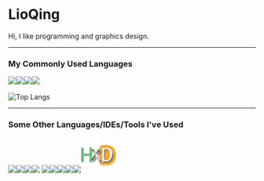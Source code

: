 # LioQing
 
Hi, I like programming and graphics design.

---

### My Commonly Used Languages

<img height="72" src="https://upload.wikimedia.org/wikipedia/commons/1/18/ISO_C%2B%2B_Logo.svg"><img height="72" src="https://cdn.jsdelivr.net/gh/devicons/devicon/icons/csharp/csharp-original.svg"><img height="72" src="https://raw.githubusercontent.com/rust-lang/rust-artwork/master/logo/rust-logo-512x512.png"><img height="72" src="https://cdn.jsdelivr.net/gh/devicons/devicon/icons/c/c-original.svg">

![Top Langs](https://github-readme-stats.vercel.app/api/top-langs/?username=LioQing&title_color=fff&icon_color=79ff97&text_color=9f9f9f&bg_color=151515)

---

### Some Other Languages/IDEs/Tools I've Used

<img height="72" src="https://cdn.jsdelivr.net/gh/devicons/devicon/icons/javascript/javascript-original.svg"><img height="72" src="https://cdn.jsdelivr.net/gh/devicons/devicon/icons/python/python-original.svg"><img height="72" src="https://cdn.jsdelivr.net/gh/devicons/devicon/icons/html5/html5-original-wordmark.svg"><img height="72" src="https://cdn.jsdelivr.net/gh/devicons/devicon/icons/lua/lua-original-wordmark.svg"><span>  </span><img height="72" src="https://raw.githubusercontent.com/dotnet/brand/6afb87c4c601815acdc5d313ba15bded910ade36/logo/dotnet-logo.svg"><img height="72" src="https://cdn.jsdelivr.net/gh/devicons/devicon/icons/vscode/vscode-original.svg"><img height="72" src="https://upload.wikimedia.org/wikipedia/commons/5/59/Visual_Studio_Icon_2019.svg"><img height="72" src="https://upload.wikimedia.org/wikipedia/en/b/be/Aseprite_logo_128.png"><img height="72" src="https://download.blender.org/branding/community/blender_community_badge_white.svg"><img height="72" src="https://raw.githubusercontent.com/LioQing/LioQing/main/assets/hxd.png">
